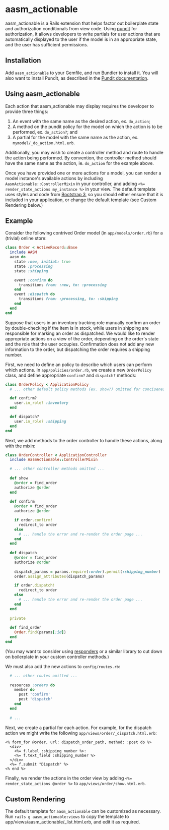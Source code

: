 aasm_actionable
===============

aasm_actionable is a Rails extension that helps factor out boilerplate state and authorization conditionals from view code. Using [pundit](https://github.com/elabs/pundit) for authorization, it allows developers to write partials for user actions that are automatically displayed to the user if the model is in an appropriate state, and the user has sufficient permissions.


Installation
------------

Add `aasm_actionable` to your Gemfile, and run Bundler to install it. You will also want to install Pundit, as described in the [Pundit documentation](https://github.com/elabs/pundit#installation).


Using aasm_actionable
---------------------

Each action that aasm_actionable may display requires the developer to provide three things:

1. An event with the same name as the desired action, ex. `do_action`;
2. A method on the pundit policy for the model on which the action is to be performed, ex. `do_action?`; and
3. A partial for the model with the same name as the action, ex. `mymodel/_do_action.html.erb`.
 
Additionally, you may wish to create a controller method and route to handle the action being performed. By convention, the controller method should have the same name as the action, ie. `do_action` for the example above.

Once you have provided one or more actions for a model, you can render a model instance's available actions by including `AasmActionable::ControllerMixin` in your controller, and adding `<%= render_state_actions my_instance %>` in your view. The default template uses styles and code from [Bootstrap 3](http://getbootstrap.com/), so you should either ensure that it is included in your application, or change the default template (see Custom Rendering below.) 


Example
-------

Consider the following contrived Order model (in `app/models/order.rb`) for a (trivial) online store:

```rb
class Order < ActiveRecord::Base
  include AASM
  aasm do
    state :new, initial: true
    state :processing
    state :shipping

    event :confirm do
      transitions from: :new, to: :processing
    end
    event :dispatch do
      transitions from: :processing, to: :shipping
    end
  end
end
```

Suppose that users in an inventory tracking role manually confirm an order by double-checking if the item is in stock, while users in shipping are responsible for marking an order as dispatched. We would like to render appropriate actions on a view of the order, depending on the order's state and the role that the user occupies. Confirmation does not add any new information to the order, but dispatching the order requires a shipping number.

First, we need to define an policy to describe which users can perform which actions. In `app/policies/order.rb`, we create a new `OrderPolicy` class, and define appropriate `confirm?` and `dispatch?` methods:

```rb
class OrderPolicy < ApplicationPolicy
  # ... other default policy methods (ex. show?) omitted for conciseness.

  def confirm?
    user.in_role? :inventory
  end

  def dispatch?
    user.in_role? :shipping
  end
end
```

Next, we add methods to the order controller to handle these actions, along with the mixin:

```rb
class OrderController < ApplicationController
  include AasmActionable::ControllerMixin

  # ... other controller methods omitted ...
  
  def show
    @order = find_order
    authorize @order
  end
  
  def confirm
    @order = find_order
    authorize @order

    if order.confirm!
      redirect_to order
    else
      # ... handle the error and re-render the order page ...
    end
  end
  
  def dispatch
    @order = find_order
    authorize @order
    
    dispatch_params = params.require(:order).permit(:shipping_number)
    order.assign_attributes(dispatch_params)

    if order.dispatch!
      redirect_to order
    else
      # ... handle the error and re-render the order page ...
    end
  end
  
  private
  
  def find_order
    Order.find(params[:id])
  end
end
```

(You may want to consider using [responders](https://github.com/plataformatec/responders) or a similar library to cut down on boilerplate in your custom controller methods.)

We must also add the new actions to `config/routes.rb`:

```rb
  # ... other routes omitted ...
  
  resources :orders do
    member do
      post 'confirm'
      post 'dispatch'
    end
  end
  
  # ...
```

Next, we create a partial for each action. For example, for the dispatch action we might write the following `app/views/order/_dispatch.html.erb`:

```erb
<% form_for @order, url: dispatch_order_path, method: :post do %>
  <div>
    <%= f.label :shipping_number %>:
    <%= f.text_field :shipping_number %>
  </div>
  <%= f.submit "Dispatch" %>
<% end %>
```

Finally, we render the actions in the order view by adding `<%= render_state_actions @order %>` to `app/views/order/show.html.erb`.


Custom Rendering
----------------

The default template for `aasm_actionable` can be customized as necessary. Run `rails g aasm_actionable:views` to copy the template to app/views/aasm_actionable/_list.html.erb, and edit it as required.
